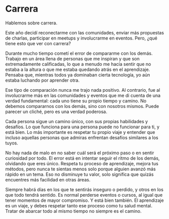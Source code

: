 # Carrera

Hablemos sobre carrera.

<!--more-->
Este año decidí reconectarme con las comunidades, enviar más propuestas de charlas, participar en meetups y involucrarme en eventos. Pero, ¿qué tiene esto que ver con carrera?

Durante mucho tiempo cometí el error de compararme con los demás. Trabajo en un área llena de personas que me inspiran y que son extremadamente calificadas, lo que a menudo me hacía sentir que no estaba a la altura o que me estaba quedando atrás en el aprendizaje. Pensaba que, mientras todos ya dominaban cierta tecnología, yo aún estaba luchando por aprender otra.

Ese tipo de comparación nunca me trajo nada positivo. Al contrario, fue al involucrarme más en las comunidades y eventos que me di cuenta de una verdad fundamental: cada uno tiene su propio tiempo y camino. No debemos compararnos con los demás, sino con nosotros mismos. Puede parecer un cliché, pero es una verdad poderosa.

Cada persona sigue un camino único, con sus propias habilidades y desafíos. Lo que funciona para una persona puede no funcionar para ti, y está bien. Lo más importante es respetar tu propio viaje y entender que incluso aquellas personas que admiras enfrentan desafíos similares a los tuyos.

No hay nada de malo en no saber cuál será el próximo paso o en sentir curiosidad por todo. El error está en intentar seguir el ritmo de los demás, olvidando que eres único. Respeta tu proceso de aprendizaje, mejora tus métodos, pero nunca te sientas menos solo porque alguien avanzó más rápido en un tema. Eso no disminuye tu valor, solo significa que quizás encuentres más facilidad en otras áreas.

Siempre habrá días en los que te sentirás inseguro o perdido, y otros en los que todo tendrá sentido. Es normal perderse eventos o cursos, al igual que tener momentos de mayor compromiso. Y está bien también. El aprendizaje es un viaje, y debes respetar tanto ese proceso como tu salud mental. Tratar de abarcar todo al mismo tiempo no siempre es el camino.

